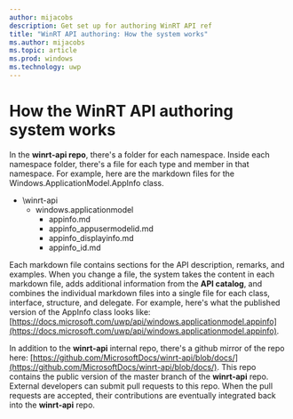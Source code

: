 ```yaml
---
author: mijacobs
description: Get set up for authoring WinRT API ref
title: "WinRT API authoring: How the system works"
ms.author: mijacobs
ms.topic: article
ms.prod: windows
ms.technology: uwp
---
```


# How the WinRT API authoring system works

In the **winrt-api repo**, there's a folder for each namespace. Inside each namespace folder, there's a file for each type and member in that namespace. For example, here are the markdown files for the Windows.ApplicationModel.AppInfo class.

<ul>
<li>\winrt-api
<ul>
    <li>windows.applicationmodel
        <ul>
            <li>appinfo.md</li>
            <li>appinfo_appusermodelid.md</li>
            <li>appinfo_displayinfo.md</li>
            <li>appinfo_id.md</li>
        </ul>
    </li>
<!--
    <li>windows.applicationmodel.activation</li>
    <li>...</li>
-->
</ul></li>
</ul>

Each markdown file contains sections for the API description, remarks, and examples. When you change a file, the system takes the content in each markdown file, adds additional information from the **API catalog**, and combines the individual markdown files into a single file for each class, interface, structure, and delegate. For example, here's what the published version of the AppInfo class looks like: [https://docs.microsoft.com/uwp/api/windows.applicationmodel.appinfo](https://docs.microsoft.com/uwp/api/windows.applicationmodel.appinfo).

In addition to the **winrt-api** internal repo, there's a github mirror of the repo here: [https://github.com/MicrosoftDocs/winrt-api/blob/docs/](https://github.com/MicrosoftDocs/winrt-api/blob/docs/). This repo contains the public version of the master branch of the **winrt-api** repo. External developers can submit pull requests to this repo. When the pull requests are accepted, their contributions are eventually integrated back into the **winrt-api** repo.
